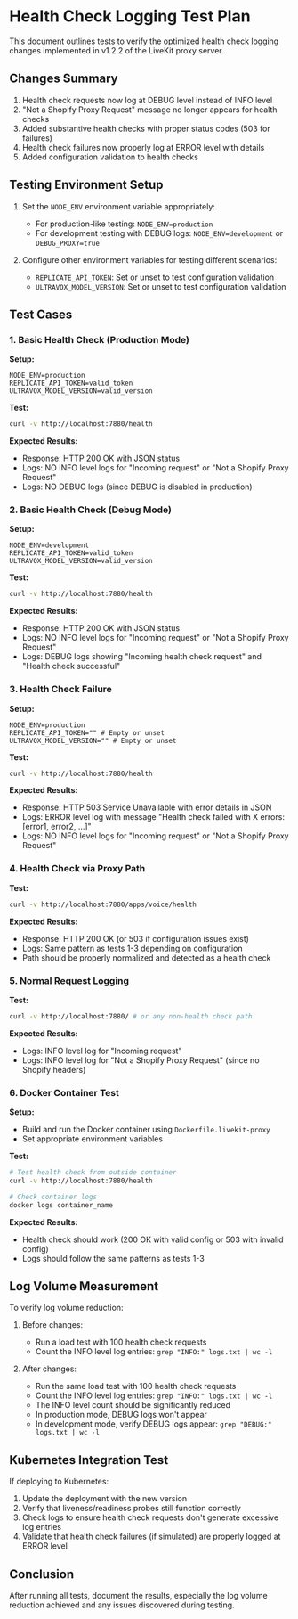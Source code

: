 # Health Check Logging Test Plan

This document outlines tests to verify the optimized health check logging changes implemented in v1.2.2 of the LiveKit proxy server.

## Changes Summary

1. Health check requests now log at DEBUG level instead of INFO level
2. "Not a Shopify Proxy Request" message no longer appears for health checks
3. Added substantive health checks with proper status codes (503 for failures)
4. Health check failures now properly log at ERROR level with details
5. Added configuration validation to health checks

## Testing Environment Setup

1. Set the `NODE_ENV` environment variable appropriately:
   - For production-like testing: `NODE_ENV=production`
   - For development testing with DEBUG logs: `NODE_ENV=development` or `DEBUG_PROXY=true`

2. Configure other environment variables for testing different scenarios:
   - `REPLICATE_API_TOKEN`: Set or unset to test configuration validation
   - `ULTRAVOX_MODEL_VERSION`: Set or unset to test configuration validation

## Test Cases

### 1. Basic Health Check (Production Mode)

**Setup:**
```
NODE_ENV=production
REPLICATE_API_TOKEN=valid_token
ULTRAVOX_MODEL_VERSION=valid_version
```

**Test:**
```bash
curl -v http://localhost:7880/health
```

**Expected Results:**
- Response: HTTP 200 OK with JSON status
- Logs: NO INFO level logs for "Incoming request" or "Not a Shopify Proxy Request"
- Logs: NO DEBUG logs (since DEBUG is disabled in production)

### 2. Basic Health Check (Debug Mode)

**Setup:**
```
NODE_ENV=development
REPLICATE_API_TOKEN=valid_token
ULTRAVOX_MODEL_VERSION=valid_version
```

**Test:**
```bash
curl -v http://localhost:7880/health
```

**Expected Results:**
- Response: HTTP 200 OK with JSON status
- Logs: NO INFO level logs for "Incoming request" or "Not a Shopify Proxy Request"
- Logs: DEBUG logs showing "Incoming health check request" and "Health check successful"

### 3. Health Check Failure

**Setup:**
```
NODE_ENV=production
REPLICATE_API_TOKEN="" # Empty or unset
ULTRAVOX_MODEL_VERSION="" # Empty or unset
```

**Test:**
```bash
curl -v http://localhost:7880/health
```

**Expected Results:**
- Response: HTTP 503 Service Unavailable with error details in JSON
- Logs: ERROR level log with message "Health check failed with X errors: [error1, error2, ...]"
- Logs: NO INFO level logs for "Incoming request" or "Not a Shopify Proxy Request"

### 4. Health Check via Proxy Path

**Test:**
```bash
curl -v http://localhost:7880/apps/voice/health
```

**Expected Results:**
- Response: HTTP 200 OK (or 503 if configuration issues exist)
- Logs: Same pattern as tests 1-3 depending on configuration
- Path should be properly normalized and detected as a health check

### 5. Normal Request Logging

**Test:**
```bash
curl -v http://localhost:7880/ # or any non-health check path
```

**Expected Results:**
- Logs: INFO level log for "Incoming request"
- Logs: INFO level log for "Not a Shopify Proxy Request" (since no Shopify headers)

### 6. Docker Container Test

**Setup:**
- Build and run the Docker container using `Dockerfile.livekit-proxy`
- Set appropriate environment variables

**Test:**
```bash
# Test health check from outside container
curl -v http://localhost:7880/health

# Check container logs
docker logs container_name
```

**Expected Results:**
- Health check should work (200 OK with valid config or 503 with invalid config)
- Logs should follow the same patterns as tests 1-3

## Log Volume Measurement

To verify log volume reduction:

1. Before changes:
   - Run a load test with 100 health check requests
   - Count the INFO level log entries: `grep "INFO:" logs.txt | wc -l`

2. After changes:
   - Run the same load test with 100 health check requests
   - Count the INFO level log entries: `grep "INFO:" logs.txt | wc -l`
   - The INFO level count should be significantly reduced
   - In production mode, DEBUG logs won't appear
   - In development mode, verify DEBUG logs appear: `grep "DEBUG:" logs.txt | wc -l`

## Kubernetes Integration Test

If deploying to Kubernetes:

1. Update the deployment with the new version
2. Verify that liveness/readiness probes still function correctly
3. Check logs to ensure health check requests don't generate excessive log entries
4. Validate that health check failures (if simulated) are properly logged at ERROR level

## Conclusion

After running all tests, document the results, especially the log volume reduction achieved and any issues discovered during testing. 